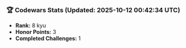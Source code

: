 ### 🏆 Codewars Stats (Updated: 2025-10-12 00:42:34 UTC)

- **Rank:** 8 kyu
- **Honor Points:** 3
- **Completed Challenges:** 1
